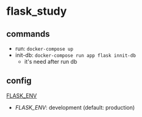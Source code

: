 flask_study
===========


commands
--------

- run: `docker-compose up`
- init-db: `docker-compose run app flask innit-db`
  - it's need after run db

config
------

[FLASK\_ENV](http://flask.pocoo.org/docs/1.0/config/)

- *FLASK_ENV*: development (default: production)
